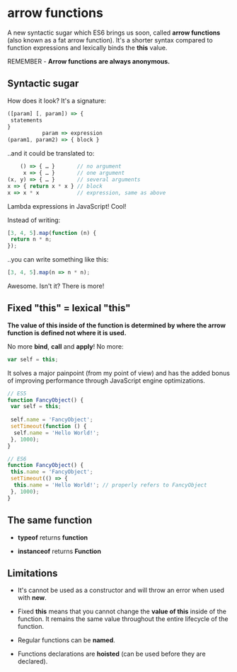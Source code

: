 # arrow functions

A new syntactic sugar which ES6 brings us soon, called **arrow functions** (also known as a fat arrow function). It's a shorter syntax compared to function expressions and lexically binds the **this** value.

REMEMBER - **Arrow functions are always anonymous.**

## Syntactic sugar

How does it look? It's a signature:

```javascript
([param] [, param]) => {
 statements
}
           param => expression
(param1, param2) => { block }
```

..and it could be translated to:


```javascript
    () => { … }       // no argument
     x => { … }       // one argument
(x, y) => { … }       // several arguments
x => { return x * x } // block
x => x * x            // expression, same as above
```

Lambda expressions in JavaScript! Cool!

Instead of writing:


```javascript
[3, 4, 5].map(function (n) {
 return n * n;
});
```

..you can write something like this:


```javascript
[3, 4, 5].map(n => n * n);
```

Awesome. Isn't it? There is more!

## Fixed "this" = lexical "this"

**The value of this inside of the function is determined by where the arrow function is defined not where it is used.**

No more **bind**, **call** and **apply**! No more:


```javascript
var self = this;
```

It solves a major painpoint (from my point of view) and has the added bonus of improving performance through JavaScript engine optimizations.


```javascript
// ES5
function FancyObject() {
 var self = this;
 
 self.name = 'FancyObject';
 setTimeout(function () {
  self.name = 'Hello World!';
 }, 1000);
}
```


```javascript
// ES6
function FancyObject() {
 this.name = 'FancyObject';
 setTimeout(() => {
  this.name = 'Hello World!'; // properly refers to FancyObject
 }, 1000);
}
```

## The same function

* **typeof** returns **function**

* **instanceof** returns **Function**

## Limitations

* It's cannot be used as a constructor and will throw an error when used with **new**.

* Fixed **this** means that you cannot change the **value of this** inside of the function. It remains the same value throughout the entire lifecycle of the function.

* Regular functions can be **named**.

* Functions declarations are **hoisted** (can be used before they are declared).





